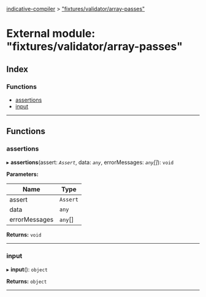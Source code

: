 [indicative-compiler](../README.md) > ["fixtures/validator/array-passes"](../modules/_fixtures_validator_array_passes_.md)

# External module: "fixtures/validator/array-passes"

## Index

### Functions

* [assertions](_fixtures_validator_array_passes_.md#assertions)
* [input](_fixtures_validator_array_passes_.md#input)

---

## Functions

<a id="assertions"></a>

###  assertions

▸ **assertions**(assert: *`Assert`*, data: *`any`*, errorMessages: *`any`[]*): `void`

**Parameters:**

| Name | Type |
| ------ | ------ |
| assert | `Assert` |
| data | `any` |
| errorMessages | `any`[] |

**Returns:** `void`

___
<a id="input"></a>

###  input

▸ **input**(): `object`

**Returns:** `object`

___

